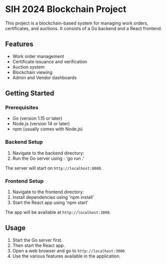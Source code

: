 # SIH 2024 Blockchain Project

This project is a blockchain-based system for managing work orders, certificates, and auctions. It consists of a Go backend and a React frontend.

## Features

- Work order management
- Certificate issuance and verification
- Auction system
- Blockchain viewing
- Admin and Vendor dashboards

## Getting Started

### Prerequisites

- Go (version 1.15 or later)
- Node.js (version 14 or later)
- npm (usually comes with Node.js)

### Backend Setup

1. Navigate to the backend directory:
2. Run the Go server  using : 'go run .'

The server will start on `http://localhost:8080`.

### Frontend Setup

1. Navigate to the frontend directory:
2. Install dependencies using 'npm install'
3. Start the React app using 'npm start'

The app will be available at `http://localhost:3000`.

## Usage

1. Start the Go server first.
2. Then start the React app.
3. Open a web browser and go to `http://localhost:3000`.
4. Use the various features available in the application.

